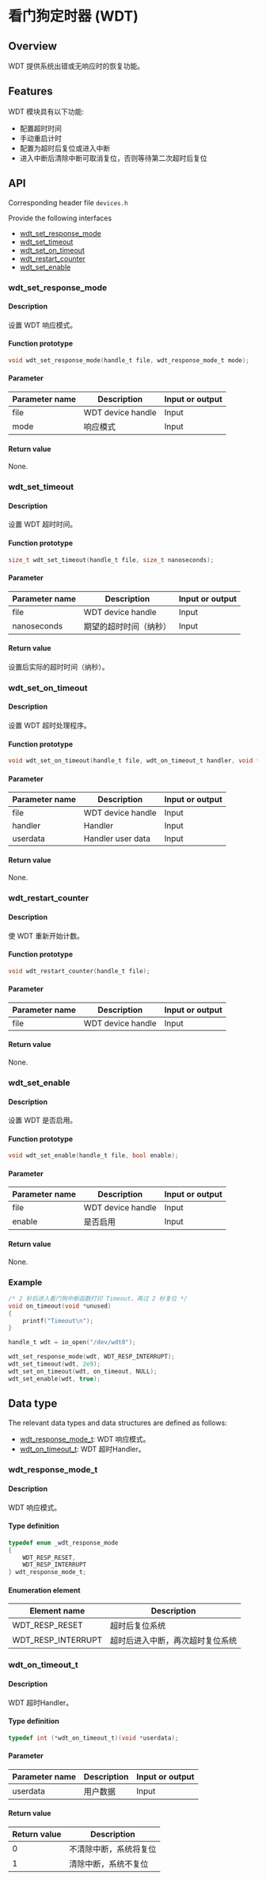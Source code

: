 # 看门狗定时器 (WDT)

## Overview

WDT 提供系统出错或无响应时的恢复功能。

## Features

WDT 模块具有以下功能: 

- 配置超时时间
- 手动重启计时
- 配置为超时后复位或进入中断
- 进入中断后清除中断可取消复位，否则等待第二次超时后复位

## API

Corresponding header file `devices.h`

Provide the following interfaces

- [wdt\_set\_response\_mode](#wdtsetresponsemode)
- [wdt\_set\_timeout](#wdtsettimeout)
- [wdt\_set\_on\_timeout](#wdtsetontimeout)
- [wdt\_restart\_counter](#wdtrestartcounter)
- [wdt\_set\_enable](#wdtsetenable)

### wdt\_set\_response\_mode

#### Description

设置 WDT 响应模式。

#### Function prototype

```c
void wdt_set_response_mode(handle_t file, wdt_response_mode_t mode);
```

#### Parameter

| Parameter name     |   Description         |  Input or output  |
| ----------- | -------------- | --------- |
| file        | WDT device handle    | Input      |
| mode        | 响应模式        | Input      |

#### Return value

None.

### wdt\_set\_timeout

#### Description

设置 WDT 超时时间。

#### Function prototype

```c
size_t wdt_set_timeout(handle_t file, size_t nanoseconds);
```

#### Parameter

| Parameter name     |   Description               |  Input or output  |
| ----------- | -------------------- | --------- |
| file        | WDT device handle          | Input      |
| nanoseconds | 期望的超时时间（纳秒） | Input      |

#### Return value

设置后实际的超时时间（纳秒）。

### wdt\_set\_on\_timeout

#### Description

设置 WDT 超时处理程序。

#### Function prototype

```c
void wdt_set_on_timeout(handle_t file, wdt_on_timeout_t handler, void *userdata);
```

#### Parameter

| Parameter name  |   Description         |  Input or output  |
| -------- | -------------- | --------- |
| file     | WDT device handle    | Input      |
| handler  | Handler        | Input      |
| userdata | Handler user data | Input      |

#### Return value

None.

### wdt\_restart\_counter

#### Description

使 WDT 重新开始计数。

#### Function prototype

```c
void wdt_restart_counter(handle_t file);
```

#### Parameter

| Parameter name    |   Description         |  Input or output  |
| ---------- | -------------- | --------- |
| file       | WDT device handle    | Input      |

#### Return value

None.

### wdt\_set\_enable

#### Description

设置 WDT 是否启用。

#### Function prototype

```c
void wdt_set_enable(handle_t file, bool enable);
```

#### Parameter

| Parameter name    |   Description         |  Input or output  |
| ---------- | -------------- | --------- |
| file       | WDT device handle    | Input      |
| enable     | 是否启用        | Input      |

#### Return value

None.

### Example

```c
/* 2 秒后进入看门狗中断函数打印 Timeout，再过 2 秒复位 */
void on_timeout(void *unused)
{
    printf("Timeout\n");
}

handle_t wdt = io_open("/dev/wdt0");

wdt_set_response_mode(wdt, WDT_RESP_INTERRUPT);
wdt_set_timeout(wdt, 2e9);
wdt_set_on_timeout(wdt, on_timeout, NULL);
wdt_set_enable(wdt, true);
```

## Data type

The relevant data types and data structures are defined as follows:

- [wdt\_response\_mode\_t](#wdtresponsemodet): WDT 响应模式。
- [wdt\_on\_timeout\_t](#wdtontimeoutt): WDT 超时Handler。

### wdt\_response\_mode\_t

#### Description

WDT 响应模式。

#### Type definition

```c
typedef enum _wdt_response_mode
{
    WDT_RESP_RESET,
    WDT_RESP_INTERRUPT
} wdt_response_mode_t;
```

#### Enumeration element

| Element name             | Description           |
| -------------------- | ------------- |
| WDT\_RESP\_RESET     | 超时后复位系统 |
| WDT\_RESP\_INTERRUPT | 超时后进入中断，再次超时复位系统 |

### wdt\_on\_timeout\_t

#### Description

WDT 超时Handler。

#### Type definition

```c
typedef int (*wdt_on_timeout_t)(void *userdata);
```

#### Parameter

| Parameter name    |   Description         |  Input or output  |
| ---------- | -------------- | --------- |
| userdata   | 用户数据        | Input      |

#### Return value

| Return value |  Description   |
| ----- | ------- |
| 0     | 不清除中断，系统将复位 |
| 1     | 清除中断，系统不复位   |